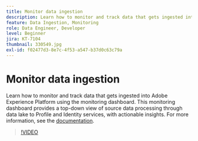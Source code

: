 ```yaml
---
title: Monitor data ingestion
description: Learn how to monitor and track data that gets ingested into Adobe Experience Platform using Monitoring Dashboard. This monitoring dashboard provides a top-down view of source data processing through data lake to Profile and Identity Services on the source, dataflow, and dataflow run levels, with actionable advisories in a timely manner.
feature: Data Ingestion, Monitoring
role: Data Engineer, Developer
level: Beginner
jira: KT-7104
thumbnail: 330549.jpg
exl-id: f02477d3-8e7c-4f53-a547-b37d0c63c79a
---
```

# Monitor data ingestion

Learn how to monitor and track data that gets ingested into Adobe Experience Platform using the monitoring dashboard. This monitoring dashboard provides a top-down view of source data processing through data lake to Profile and Identity services, with actionable insights. For more information, see the [documentation](https://experienceleague.adobe.com/docs/experience-platform/dataflows/ui/monitor-sources.html).

>[!VIDEO](https://video.tv.adobe.com/v/331776?learn=on&enablevpops)
